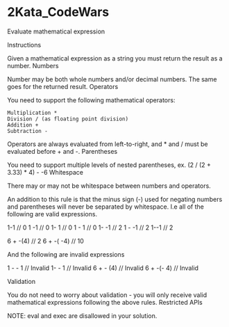 # 2Kata_CodeWars
Evaluate mathematical expression

Instructions

Given a mathematical expression as a string you must return the result as a number.
Numbers

Number may be both whole numbers and/or decimal numbers. The same goes for the returned result.
Operators

You need to support the following mathematical operators:

    Multiplication *
    Division / (as floating point division)
    Addition +
    Subtraction -

Operators are always evaluated from left-to-right, and * and / must be evaluated before + and -.
Parentheses

You need to support multiple levels of nested parentheses, ex. (2 / (2 + 3.33) * 4) - -6
Whitespace

There may or may not be whitespace between numbers and operators.

An addition to this rule is that the minus sign (-) used for negating numbers and parentheses will never be separated by whitespace. I.e all of the following are valid expressions.

1-1    // 0
1 -1   // 0
1- 1   // 0
1 - 1  // 0
1- -1  // 2
1 - -1 // 2
1--1   // 2

6 + -(4)   // 2
6 + -( -4) // 10

And the following are invalid expressions

1 - - 1    // Invalid
1- - 1     // Invalid
6 + - (4)  // Invalid
6 + -(- 4) // Invalid

Validation

You do not need to worry about validation - you will only receive valid mathematical expressions following the above rules.
Restricted APIs

NOTE: eval and exec are disallowed in your solution.
